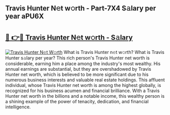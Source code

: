 ## Travis Hunter N𝚎t w𝚘rth - Part-7X4 S𝚊lary per year aPU6X

# <h2><a href="http://gc47mtq.nevu.top/?p=Travis+Hunter">🔗 👉🔴 Travis Hunter N𝚎t w𝚘rth - S𝚊lary</a></h2>

[![Travis Hunter N𝚎t W𝚘rth](https://i.imgur.com/Oavwk0R.jpeg)](http://gc47mtq.nevu.top/?p=Travis+Hunter)
What is Travis Hunter n𝚎t w𝚘rth? What is Travis Hunter s𝚊lary per year?
This rich person's Travis Hunter net worth is considerable, earning him a place among the industry's most wealthy. His annual earnings are substantial, but they are overshadowed by Travis Hunter net worth, which is believed to be more significant due to his numerous business interests and valuable real estate holdings. This affluent individual, whose Travis Hunter net worth is among the highest globally, is recognized for his business acumen and financial brilliance. With a Travis Hunter net worth in the billions and a notable income, this wealthy person is a shining example of the power of tenacity, dedication, and financial intelligence.
